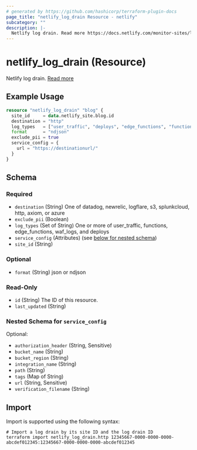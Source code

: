 ```yaml
---
# generated by https://github.com/hashicorp/terraform-plugin-docs
page_title: "netlify_log_drain Resource - netlify"
subcategory: ""
description: |-
  Netlify log drain. Read more https://docs.netlify.com/monitor-sites/log-drains/
---
```


# netlify_log_drain (Resource)

Netlify log drain. [Read more](https://docs.netlify.com/monitor-sites/log-drains/)

## Example Usage

```terraform
resource "netlify_log_drain" "blog" {
  site_id     = data.netlify_site.blog.id
  destination = "http"
  log_types   = ["user_traffic", "deploys", "edge_functions", "functions"]
  format      = "ndjson"
  exclude_pii = true
  service_config = {
    url = "https://destinationurl/"
  }
}
```

<!-- schema generated by tfplugindocs -->
## Schema

### Required

- `destination` (String) One of datadog, newrelic, logflare, s3, splunkcloud, http, axiom, or azure
- `exclude_pii` (Boolean)
- `log_types` (Set of String) One or more of user_traffic, functions, edge_functions, waf_logs, and deploys
- `service_config` (Attributes) (see [below for nested schema](#nestedatt--service_config))
- `site_id` (String)

### Optional

- `format` (String) json or ndjson

### Read-Only

- `id` (String) The ID of this resource.
- `last_updated` (String)

<a id="nestedatt--service_config"></a>
### Nested Schema for `service_config`

Optional:

- `authorization_header` (String, Sensitive)
- `bucket_name` (String)
- `bucket_region` (String)
- `integration_name` (String)
- `path` (String)
- `tags` (Map of String)
- `url` (String, Sensitive)
- `verification_filename` (String)

## Import

Import is supported using the following syntax:

```shell
# Import a log drain by its site ID and the log drain ID
terraform import netlify_log_drain.http 12345667-0000-0000-0000-abcdef012345:12345667-0000-0000-0000-abcdef012345
```
